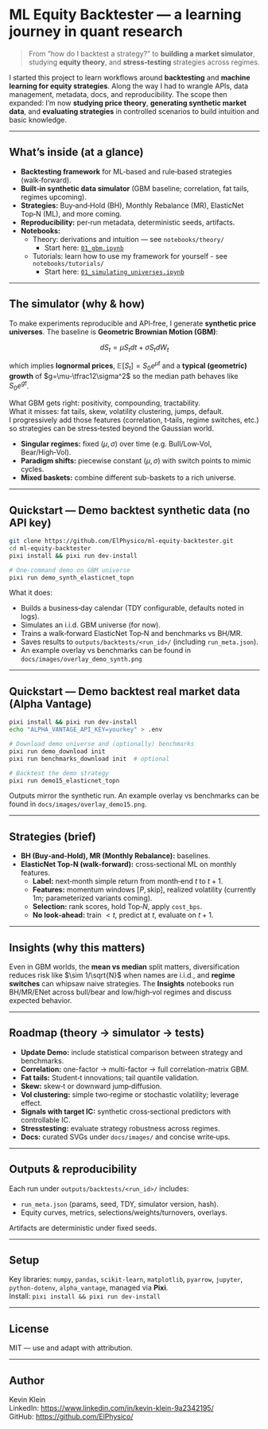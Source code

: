 # ML Equity Backtester — a learning journey in quant research

> From “how do I backtest a strategy?” to **building a market simulator**, studying **equity theory**, and **stress‑testing** strategies across regimes.

I started this project to learn workflows around **backtesting** and **machine learning for equity strategies**. Along the way I had to wrangle APIs, data management, metadata, docs, and reproducibility. The scope then expanded: I’m now **studying price theory**, **generating synthetic market data**, and **evaluating strategies** in controlled scenarios to build intuition and basic knowledge.

---

## What’s inside (at a glance)

- **Backtesting framework** for ML‑based and rule‑based strategies (walk‑forward).  
- **Built‑in synthetic data simulator** (GBM baseline; correlation, fat tails, regimes upcoming).  
- **Strategies:** Buy‑and‑Hold (BH), Monthly Rebalance (MR), ElasticNet Top‑N (ML), and more coming.  
- **Reproducibility:** per‑run metadata, deterministic seeds, artifacts.  
- **Notebooks:** 
  - Theory: derivations and intuition — see `notebooks/theory/`
    - Start here: [`01_gbm.ipynb`](notebooks/theory/01_gbm.ipynb)
  - Tutorials: learn how to use my framework for yourself - see `notebooks/tutorials/`
    - Start here: [`01_simulating_universes.ipynb`](notebooks/tutorials/01_simulating_universes.ipynb)
  <!-- - Insights: strategy behavior in different environments — see `notebooks/insights/`
    - Start here: [`01_gbm_regimes_overview.ipynb`](notebooks/insights/01_gbm_regimes_overview.ipynb) -->

---

## The simulator (why & how)

To make experiments reproducible and API‑free, I generate **synthetic price universes**. The baseline is **Geometric Brownian Motion (GBM)**:

$$
dS_t = \mu S_tdt + \sigma S_tdW_t
$$

which implies **lognormal prices**,
$\mathbb{E}[S_t]=S_0 e^{\mu t}$ and a **typical (geometric) growth** of
$g=\mu-\tfrac12\sigma^2$ so the median path behaves like $S_0e^{gt}$.

What GBM gets right: positivity, compounding, tractability.  
What it misses: fat tails, skew, volatility clustering, jumps, default.  
I progressively add those features (correlation, t‑tails, regime switches, etc.) so strategies can be stress‑tested beyond the Gaussian world.

- **Singular regimes:** fixed $(\mu,\sigma)$ over time (e.g. Bull/Low‑Vol, Bear/High‑Vol).  
- **Paradigm shifts:** piecewise constant $(\mu,\sigma)$ with switch points to mimic cycles.
- **Mixed baskets:** combine different sub-baskets to a rich universe.

<!-- See the visuals in `notebooks/insights/01_gbm_regimes_overview.ipynb`. -->

---

## Quickstart — Demo backtest synthetic data (no API key)

```bash
git clone https://github.com/ElPhysico/ml-equity-backtester.git
cd ml-equity-backtester
pixi install && pixi run dev-install

# One‑command demo on GBM universe
pixi run demo_synth_elasticnet_topn
```

What it does:
- Builds a business‑day calendar (TDY configurable, defaults noted in logs).  
- Simulates an i.i.d. GBM universe (for now).  
- Trains a walk‑forward ElasticNet Top‑N and benchmarks vs BH/MR.  
- Saves results to `outputs/backtests/<run_id>/` (including `run_meta.json`).
- An example overlay vs benchmarks can be found in `docs/images/overlay_demo_synth.png`

---

## Quickstart — Demo backtest real market data (Alpha Vantage)

```bash
pixi install && pixi run dev-install
echo "ALPHA_VANTAGE_API_KEY=yourkey" > .env

# Download demo universe and (optionally) benchmarks
pixi run demo_download init
pixi run benchmarks_download init  # optional

# Backtest the demo strategy
pixi run demo15_elasticnet_topn
```

Outputs mirror the synthetic run. An example overlay vs benchmarks can be found in `docs/images/overlay_demo15.png`.

---

## Strategies (brief)

- **BH (Buy‑and‑Hold), MR (Monthly Rebalance):** baselines.  
- **ElasticNet Top‑N (walk‑forward):** cross‑sectional ML on monthly features.  
  - **Label:** next‑month simple return from month‑end $t$ to $t{+}1$.  
  - **Features:** momentum windows $[P,\text{skip}]$, realized volatility (currently $1\mathrm{m}$; parameterized variants coming).  
  - **Selection:** rank scores, hold Top‑$N$, apply `cost_bps`.  
  - **No look‑ahead:** train $<t$, predict at $t$, evaluate on $t{+}1$.

<!-- For a minimal spec, see the README section in the repo or `docs/` as it evolves. -->

---

## Insights (why this matters)

Even in GBM worlds, the **mean vs median** split matters, diversification reduces risk like $\sim 1/\sqrt{N}$ when names are i.i.d., and **regime switches** can whipsaw naive strategies. The **Insights** notebooks run BH/MR/ENet across bull/bear and low/high‑vol regimes and discuss expected behavior.

<!-- - Start: `notebooks/insights/01_gbm_regimes_overview.ipynb`  
- Planned: `notebooks/insights/02_strategy_perf_by_regime.ipynb` (per‑regime KPIs)
- Planned: `notebooks/insights/03_cross_regime_summary.ipynb` (side‑by‑side comparison) -->

---

## Roadmap (theory → simulator → tests)

- **Update Demo:** include statistical comparison between strategy and benchmarks.
- **Correlation:** one-factor $\rightarrow$ multi-factor $\rightarrow$ full correlation-matrix GBM.  
- **Fat tails:** Student‑t innovations; tail quantile validation.  
- **Skew:** skew‑t or downward jump‑diffusion.  
- **Vol clustering:** simple two‑regime or stochastic volatility; leverage effect.  
- **Signals with target IC:** synthetic cross‑sectional predictors with controllable IC.
- **Stresstesting:** evaluate strategy robustness across regimes.
- **Docs:** curated SVGs under `docs/images/` and concise write‑ups.

---

## Outputs & reproducibility

Each run under `outputs/backtests/<run_id>/` includes:
- `run_meta.json` (params, seed, TDY, simulator version, hash).  
- Equity curves, metrics, selections/weights/turnovers, overlays.  
<!-- - Synthetic runs also record regime specs. -->

Artifacts are deterministic under fixed seeds.

---

## Setup

Key libraries: `numpy`, `pandas`, `scikit-learn`, `matplotlib`, `pyarrow`, `jupyter`, `python-dotenv`, `alpha_vantage`, managed via **Pixi**.  
Install: `pixi install && pixi run dev-install`

---

## License

MIT — use and adapt with attribution.

---

## Author

Kevin Klein  
LinkedIn: https://www.linkedin.com/in/kevin-klein-9a2342195/  
GitHub: https://github.com/ElPhysico/
